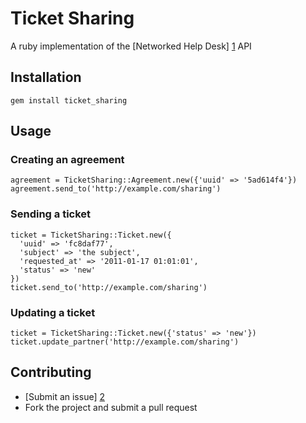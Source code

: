 # Ticket Sharing

A ruby implementation of the [Networked Help Desk] [1] API

## Installation

    gem install ticket_sharing

## Usage

### Creating an agreement

    agreement = TicketSharing::Agreement.new({'uuid' => '5ad614f4'})
    agreement.send_to('http://example.com/sharing')

### Sending a ticket

    ticket = TicketSharing::Ticket.new({
      'uuid' => 'fc8daf77',
      'subject' => 'the subject',
      'requested_at' => '2011-01-17 01:01:01',
      'status' => 'new'
    })
    ticket.send_to('http://example.com/sharing')

### Updating a ticket

    ticket = TicketSharing::Ticket.new({'status' => 'new'})
    ticket.update_partner('http://example.com/sharing')

## Contributing

* [Submit an issue] [2]
* Fork the project and submit a pull request

[1]: http://networkedhelpdesk.org/api/ "Networked Help Desk"
[2]: https://github.com/zendesk/ticket_sharing/issues "Issues"
